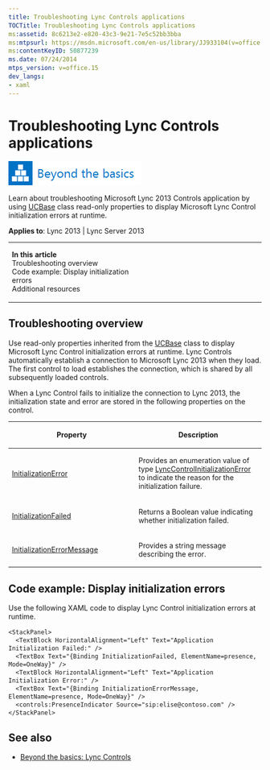 ```yaml
---
title: Troubleshooting Lync Controls applications
TOCTitle: Troubleshooting Lync Controls applications
ms:assetid: 8c6213e2-e820-43c3-9e21-7e5c52bb3bba
ms:mtpsurl: https://msdn.microsoft.com/en-us/library/JJ933104(v=office.15)
ms:contentKeyID: 50877239
ms.date: 07/24/2014
mtps_version: v=office.15
dev_langs:
- xaml
---
```


# Troubleshooting Lync Controls applications

![Beyond the basics topic](images/JJ937254.mod_icon_beyondbasics_long(Office.15).png "Beyond the basics topic")

Learn about troubleshooting Microsoft Lync 2013 Controls application by using [UCBase](https://msdn.microsoft.com/en-us/library/hh364242\(v=office.15\)) class read-only properties to display Microsoft Lync Control initialization errors at runtime.



**Applies to**: Lync 2013 | Lync Server 2013

<table>
<colgroup>
<col style="width: 50%" />
<col style="width: 50%" />
</colgroup>
<tbody>
<tr class="odd">
<td><p><strong>In this article</strong><br />
Troubleshooting overview<br />
Code example: Display initialization errors<br />
Additional resources</p></td>
<td><p></p></td>
</tr>
</tbody>
</table>

## Troubleshooting overview

Use read-only properties inherited from the [UCBase](https://msdn.microsoft.com/en-us/library/hh364242\(v=office.15\)) class to display Microsoft Lync Control initialization errors at runtime. Lync Controls automatically establish a connection to Microsoft Lync 2013 when they load. The first control to load establishes the connection, which is shared by all subsequently loaded controls.

When a Lync Control fails to initialize the connection to Lync 2013, the initialization state and error are stored in the following properties on the control.

<table>
<colgroup>
<col style="width: 50%" />
<col style="width: 50%" />
</colgroup>
<thead>
<tr class="header">
<th><p>Property</p></th>
<th><p>Description</p></th>
</tr>
</thead>
<tbody>
<tr class="odd">
<td><p><a href="https://msdn.microsoft.com/en-us/library/hh379166(v=office.15)">InitializationError</a></p></td>
<td><p>Provides an enumeration value of type <a href="https://msdn.microsoft.com/en-us/library/hh363873(v=office.15)">LyncControlInitializationError</a> to indicate the reason for the initialization failure.</p></td>
</tr>
<tr class="even">
<td><p><a href="https://msdn.microsoft.com/en-us/library/hh345993(v=office.15)">InitializationFailed</a></p></td>
<td><p>Returns a Boolean value indicating whether initialization failed.</p></td>
</tr>
<tr class="odd">
<td><p><a href="https://msdn.microsoft.com/en-us/library/hh379615(v=office.15)">InitializationErrorMessage</a></p></td>
<td><p>Provides a string message describing the error.</p></td>
</tr>
</tbody>
</table>

## Code example: Display initialization errors

Use the following XAML code to display Lync Control initialization errors at runtime.

```xaml
<StackPanel>
  <TextBlock HorizontalAlignment="Left" Text="Application Initialization Failed:" />
  <TextBox Text="{Binding InitializationFailed, ElementName=presence, Mode=OneWay}" />
  <TextBlock HorizontalAlignment="Left" Text="Application Initialization Error:" />
  <TextBox Text="{Binding InitializationErrorMessage, ElementName=presence, Mode=OneWay}" />
  <controls:PresenceIndicator Source="sip:elise@contoso.com" />
</StackPanel>
```

## See also

  - [Beyond the basics: Lync Controls](beyond-the-basics-lync-controls.md)

